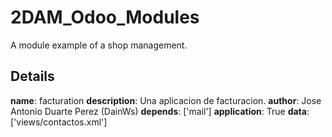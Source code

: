 # 2DAM_Odoo_Modules

A module example of a shop management.

## Details
**name**: facturation
**description**: Una aplicacion de facturacion.
**author**: Jose Antonio Duarte Perez (DainWs)
**depends**: ['mail']
**application**: True
**data**: ['views/contactos.xml']